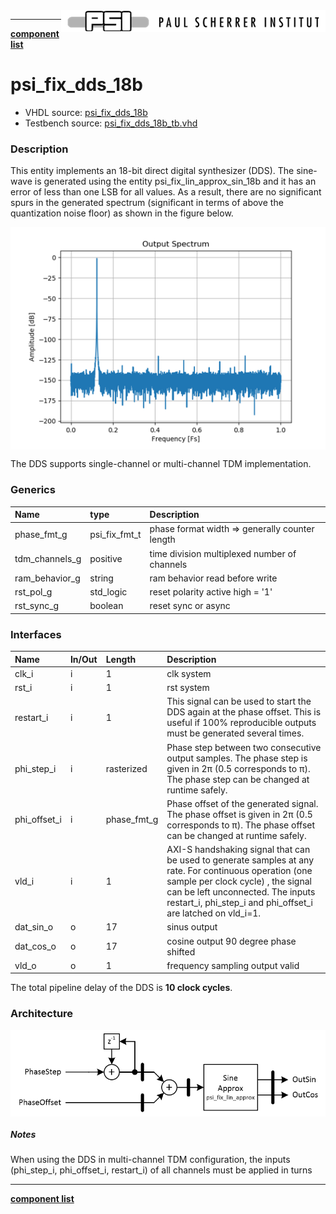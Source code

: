 <img align="right" src="psi_logo.png">

***

[**component list**](../README.md)

# psi_fix_dds_18b
 - VHDL source: [psi_fix_dds_18b](../../hdl/psi_fix_dds_18b.vhd)
 - Testbench source: [psi_fix_dds_18b_tb.vhd](../../testbench/psi_fix_dds_18b_tb/psi_fix_dds_18b_tb.vhd)

### Description

This entity implements an 18-bit direct digital synthesizer (DDS). The sine-wave is generated using the entity psi_fix_lin_approx_sin_18b and it has an error of less than one LSB for all values. As a result, there are no significant spurs in the generated spectrum (significant in terms of above the quantization noise floor) as shown in the figure below.

<img align="center" src="psi_fix_dds_18b_a.png">

 The DDS supports single-channel or multi-channel TDM implementation.


### Generics
| Name           | type          | Description                                    |
|:---------------|:--------------|:-----------------------------------------------|
| phase_fmt_g    | psi_fix_fmt_t | phase format width => generally counter length |
| tdm_channels_g | positive      | time division multiplexed number of channels   |
| ram_behavior_g | string        | ram behavior read before write                 |
| rst_pol_g      | std_logic     | reset polarity active high = '1'               |
| rst_sync_g     | boolean       | reset sync or async                            |

### Interfaces
| Name         | In/Out   | Length       | Description                                       |
|:-------------|:---------|:-------------|:--------------------------------------------------|
| clk_i        | i        | 1            | clk system                                        |
| rst_i        | i        | 1            | rst system                                        |
|restart_i   | i  | 1  | This signal can be used to start the DDS again at the phase offset. This is useful if 100% reproducible outputs must be generated several times.  |
| phi_step_i   | i        | rasterized   | Phase step between two consecutive output samples. The phase step is given in 2π (0.5 corresponds to π). The phase step can be changed at runtime safely. |
| phi_offset_i | i        | phase_fmt_g  | Phase offset of the generated signal. The phase offset is given in 2π (0.5 corresponds to π). The phase offset can be changed at runtime safely.                                      |
|vld_i   | i  | 1  | AXI-S handshaking signal that can be used to generate samples at any rate. For continuous operation (one sample per clock cycle) , the signal can be left unconnected. The inputs restart_i, phi_step_i and phi_offset_i are latched on vld_i=1.
| dat_sin_o    | o        | 17           | sinus output                                      |
| dat_cos_o    | o        | 17           | cosine output 90 degree phase shifted             |
| vld_o        | o        | 1            | frequency sampling output valid                   |

The total pipeline delay of the DDS is **10 clock cycles**.

### Architecture
<img align="center" src="psi_fix_dds_18b_b.png">

##### Notes

When using the DDS in multi-channel TDM configuration, the inputs (phi_step_i, phi_offset_i, restart_i) of all channels must be applied in turns

---
[**component list**](../README.md)
